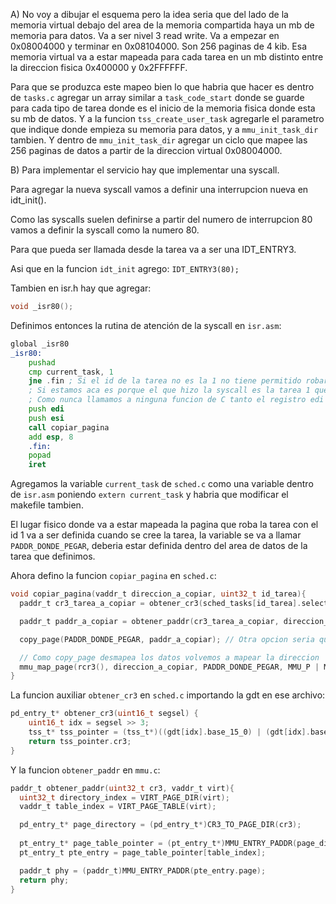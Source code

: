 A) No voy a dibujar el esquema pero la idea seria que del lado de la memoria virtual debajo del area de la memoria compartida haya un mb de memoria para datos. Va a ser nivel 3 read write. Va a empezar en 0x08004000 y terminar en 0x08104000. Son 256 paginas de 4 kib. Esa memoria virtual va a estar mapeada para cada tarea en un mb distinto entre la direccion fisica 0x400000 y 0x2FFFFFF. 

Para que se produzca este mapeo bien lo que habria que hacer es dentro de `tasks.c` agregar un array similar a `task_code_start` donde se guarde para cada tipo de tarea donde es el inicio de la memoria fisica donde esta su mb de datos. Y a la funcion `tss_create_user_task` agregarle el parametro que indique donde empieza su memoria para datos, y a `mmu_init_task_dir` tambien. Y dentro de `mmu_init_task_dir` agregar un ciclo que mapee las 256 paginas de datos a partir de la direccion virtual 0x08004000. 

B) Para implementar el servicio hay que implementar una syscall. 

Para agregar la nueva syscall vamos a definir una interrupcion nueva en idt_init().

Como las syscalls suelen definirse a partir del numero de interrupcion 80 vamos a definir la syscall como la numero 80.

Para que pueda ser llamada desde la tarea va a ser una IDT_ENTRY3.

Asi que en la funcion `idt_init` agrego: `IDT_ENTRY3(80);`

Tambien en isr.h hay que agregar:

```h
void _isr80();
```

Definimos entonces la rutina de atención de la syscall en `isr.asm`:

```asm
global _isr80
_isr80:
    pushad
    cmp current_task, 1 
    jne .fin ; Si el id de la tarea no es la 1 no tiene permitido robar
    ; Si estamos aca es porque el que hizo la syscall es la tarea 1 que puede robar
    ; Como nunca llamamos a ninguna funcion de C tanto el registro edi como esi tienen los valores que necesitamos, por lo que no hace falta irlos a buscar a la tss.
    push edi
    push esi
    call copiar_pagina
    add esp, 8
    .fin:
    popad
    iret
```

Agregamos la variable `current_task` de `sched.c` como una variable dentro de `isr.asm` poniendo `extern current_task` y habria que modificar el makefile tambien. 

El lugar fisico donde va a estar mapeada la pagina que roba la tarea con el id 1 va a ser definida cuando se cree la tarea, la variable se va a llamar `PADDR_DONDE_PEGAR`, deberia estar definida dentro del area de datos de la tarea que definimos. 

Ahora defino la funcion `copiar_pagina` en `sched.c`:

```c
void copiar_pagina(vaddr_t direccion_a_copiar, uint32_t id_tarea){
  paddr_t cr3_tarea_a_copiar = obtener_cr3(sched_tasks[id_tarea].selector);

  paddr_t paddr_a_copiar = obtener_paddr(cr3_tarea_a_copiar, direccion_a_copiar);

  copy_page(PADDR_DONDE_PEGAR, paddr_a_copiar); // Otra opcion seria que se pegue en un mmu_next_free_user_page pero me parece que tiene mas sentido que siempre sea en el mismo lugar ya definido de antemano

  // Como copy_page desmapea los datos volvemos a mapear la direccion
  mmu_map_page(rcr3(), direccion_a_copiar, PADDR_DONDE_PEGAR, MMU_P | MMU_U | MMU_W);
}
```

La funcion auxiliar `obtener_cr3` en `sched.c` importando la gdt en ese archivo: 

```c
pd_entry_t* obtener_cr3(uint16_t segsel) {
    uint16_t idx = segsel >> 3;
    tss_t* tss_pointer = (tss_t*)((gdt[idx].base_15_0) | (gdt[idx].base_23_16 << 16) | (gdt[idx].base_31_24 << 24));
    return tss_pointer.cr3;
}
```

Y la funcion `obtener_paddr` en `mmu.c`: 

```c
paddr_t obtener_paddr(uint32_t cr3, vaddr_t virt){
  uint32_t directory_index = VIRT_PAGE_DIR(virt); 
  vaddr_t table_index = VIRT_PAGE_TABLE(virt);

  pd_entry_t* page_directory = (pd_entry_t*)CR3_TO_PAGE_DIR(cr3);
  
  pt_entry_t* page_table_pointer = (pt_entry_t*)MMU_ENTRY_PADDR(page_directory[directory_index].pt);
  pt_entry_t pte_entry = page_table_pointer[table_index];

  paddr_t phy = (paddr_t)MMU_ENTRY_PADDR(pte_entry.page);
  return phy;
}
```
